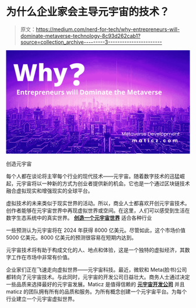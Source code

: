 # 为什么企业家会主导元宇宙的技术？

> 原文：<https://medium.com/nerd-for-tech/why-entrepreneurs-will-dominate-metaverse-technology-8c93d262cab1?source=collection_archive---------3----------------------->

![](img/e018268f83efc1782068cce9dcb484e4.png)

创造元宇宙

每个人都在谈论将主宰每个行业的现代技术——元宇宙。随着数字技术的迅猛崛起，元宇宙将以一种新的方式为创业者提供新的机会。它也是一个通过区块链技术融合虚拟现实和增强现实的全球平台。

虚拟技术的未来类似于现实世界的活动。所以，商业人士都喜欢开创元宇宙技术。创作者能够在元宇宙世界中再现虚拟世界或空间。在这里，人们可以感受到生活在数字生态系统中的真实世界。 [**创造一个元宇宙世界**](https://maticz.com/how-to-create-metaverse) 适合各种行业

一些预测认为元宇宙将在 2024 年获得 8000 亿美元。尽管如此，这个市场价值 5000 亿美元。8000 亿美元的预测很容易在短期内达到。

元宇宙技术将有助于构成文化的人、地点和体验，这是一个独特的虚拟经济，其数字工作在市场中非常有价值。

企业家们正在飞速走向虚拟世界——元宇宙科技。最近，微软和 Meta(脸书)公司都转向了元宇宙技术。与此同时，元宇宙的开发公司日益壮大。商务人士通过决定一些品质来选择最好的元宇宙发展。Maticz 是值得信赖的 [**元宇宙开发公司**](https://maticz.com/metaverse-development-company) 并且 maticz 的团队拥有所有的品质和服务。为所有概念创建一个元宇宙平台。为每个行业建立一个元宇宙虚拟世界。